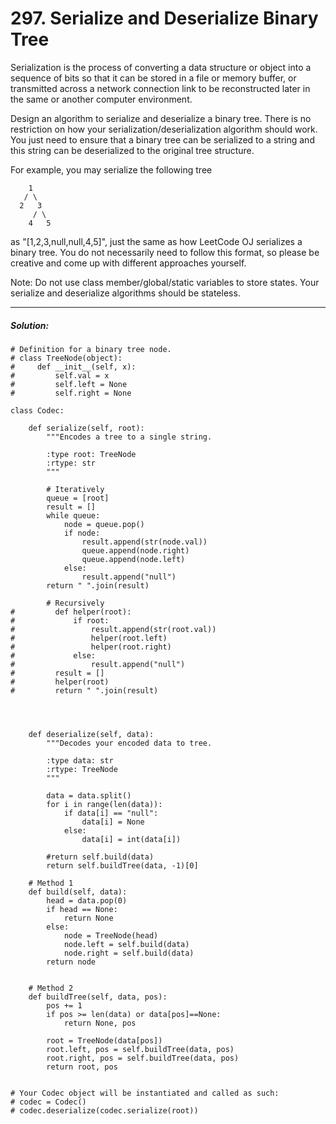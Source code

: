# 297. Serialize and Deserialize Binary Tree

Serialization is the process of converting a data structure or object into a sequence of bits so that it can be stored in a file or memory buffer, or transmitted across a network connection link to be reconstructed later in the same or another computer environment.

Design an algorithm to serialize and deserialize a binary tree. There is no restriction on how your serialization/deserialization algorithm should work. You just need to ensure that a binary tree can be serialized to a string and this string can be deserialized to the original tree structure.

For example, you may serialize the following tree

        1
       / \
      2   3
         / \
        4   5
as "[1,2,3,null,null,4,5]", just the same as how LeetCode OJ serializes a binary tree. You do not necessarily need to follow this format, so please be creative and come up with different approaches yourself.

 

Note: Do not use class member/global/static variables to store states. Your serialize and deserialize algorithms should be stateless.


---

##### Solution:
	# Definition for a binary tree node.
    # class TreeNode(object):
    #     def __init__(self, x):
    #         self.val = x
    #         self.left = None
    #         self.right = None

    class Codec:

        def serialize(self, root):
            """Encodes a tree to a single string.

            :type root: TreeNode
            :rtype: str
            """

            # Iteratively
            queue = [root]
            result = []
            while queue:
                node = queue.pop()
                if node:
                    result.append(str(node.val))
                    queue.append(node.right)
                    queue.append(node.left)
                else:
                    result.append("null")
            return " ".join(result)

            # Recursively
    #         def helper(root):
    #             if root:
    #                 result.append(str(root.val))
    #                 helper(root.left)
    #                 helper(root.right)
    #             else:
    #                 result.append("null")
    #         result = []
    #         helper(root)
    #         return " ".join(result) 




        def deserialize(self, data):
            """Decodes your encoded data to tree.

            :type data: str
            :rtype: TreeNode
            """

            data = data.split()
            for i in range(len(data)):
                if data[i] == "null":
                    data[i] = None
                else:
                    data[i] = int(data[i])

            #return self.build(data)
            return self.buildTree(data, -1)[0]

        # Method 1
        def build(self, data):
            head = data.pop(0)
            if head == None:
                return None
            else:
                node = TreeNode(head)
                node.left = self.build(data)
                node.right = self.build(data)
            return node 


        # Method 2   
        def buildTree(self, data, pos):
            pos += 1
            if pos >= len(data) or data[pos]==None:
                return None, pos

            root = TreeNode(data[pos])
            root.left, pos = self.buildTree(data, pos)
            root.right, pos = self.buildTree(data, pos)
            return root, pos


    # Your Codec object will be instantiated and called as such:
    # codec = Codec()
    # codec.deserialize(codec.serialize(root))
